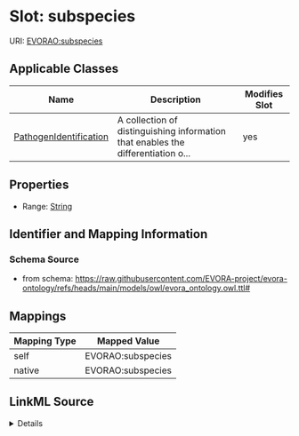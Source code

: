 

# Slot: subspecies



URI: [EVORAO:subspecies](https://raw.githubusercontent.com/EVORA-project/evora-ontology/refs/heads/main/models/owl/evora_ontology.owl.ttl#subspecies)



<!-- no inheritance hierarchy -->





## Applicable Classes

| Name | Description | Modifies Slot |
| --- | --- | --- |
| [PathogenIdentification](PathogenIdentification.md) | A collection of distinguishing information that enables the differentiation o... |  yes  |







## Properties

* Range: [String](String.md)





## Identifier and Mapping Information







### Schema Source


* from schema: https://raw.githubusercontent.com/EVORA-project/evora-ontology/refs/heads/main/models/owl/evora_ontology.owl.ttl#




## Mappings

| Mapping Type | Mapped Value |
| ---  | ---  |
| self | EVORAO:subspecies |
| native | EVORAO:subspecies |




## LinkML Source

<details>
```yaml
name: subspecies
from_schema: https://raw.githubusercontent.com/EVORA-project/evora-ontology/refs/heads/main/models/owl/evora_ontology.owl.ttl#
rank: 1000
alias: subspecies
domain_of:
- PathogenIdentification
range: string

```
</details>